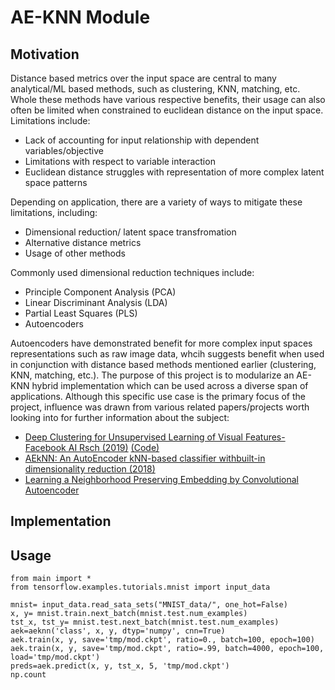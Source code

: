 # AE-KNN Module

## Motivation

Distance based metrics over the input space are central to many analytical/ML based methods, such as clustering, KNN, matching, etc. Whole these methods have various respective benefits, their usage can also often be limited when constrained to euclidean distance on the input space. Limitations include:
* Lack of accounting for input relationship with dependent variables/objective
* Limitations with respect to variable interaction
* Euclidean distance struggles with representation of more complex latent space patterns

Depending on application, there are a variety of ways to mitigate these limitations, including:
* Dimensional reduction/ latent space transfromation
* Alternative distance metrics
* Usage of other methods

Commonly used dimensional reduction techniques include:
* Principle Component Analysis (PCA)
* Linear Discriminant Analysis (LDA)
* Partial Least Squares (PLS)
* Autoencoders

Autoencoders have demonstrated benefit for more complex input spaces representations such as raw image data, whcih suggests benefit when used in conjunction with distance based methods mentioned earlier (clustering, KNN, matching, etc.). The purpose of this project is to modularize an AE-KNN hybrid implementation which can be used across a diverse span of applications. Although this specific use case is the primary focus of the project, influence was drawn from various related papers/projects worth looking into for further information about the subject:
* [Deep Clustering for Unsupervised Learning of Visual Features- Facebook AI Rsch (2019)](https://arxiv.org/pdf/1807.05520.pdf) [(Code)](https://github.com/facebookresearch/deepcluster)
* [AEkNN: An AutoEncoder kNN-based classifier withbuilt-in dimensionality reduction (2018)](https://arxiv.org/pdf/1802.08465.pdf)
* [Learning a Neighborhood Preserving Embedding by Convolutional Autoencoder](https://github.com/zhan1182/autoencoder-kNN)

## Implementation

## Usage
```
from main import *
from tensorflow.examples.tutorials.mnist import input_data

mnist= input_data.read_sata_sets("MNIST_data/", one_hot=False)
x, y= mnist.train.next_batch(mnist.test.num_examples)
tst_x, tst_y= mnist.test.next_batch(mnist.test.num_examples)
aek=aeknn('class', x, y, dtyp='numpy', cnn=True)
aek.train(x, y, save='tmp/mod.ckpt', ratio=0., batch=100, epoch=100)
aek.train(x, y, save='tmp/mod.ckpt', ratio=.99, batch=4000, epoch=100, load='tmp/mod.ckpt')
preds=aek.predict(x, y, tst_x, 5, 'tmp/mod.ckpt')
np.count
```

